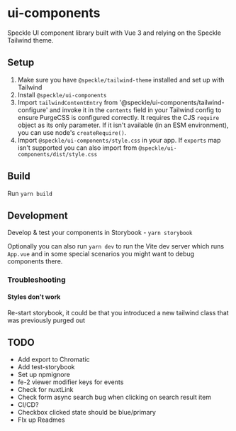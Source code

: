 # ui-components

Speckle UI component library built with Vue 3 and relying on the Speckle Tailwind theme.

## Setup

1. Make sure you have `@speckle/tailwind-theme` installed and set up with Tailwind
1. Install `@speckle/ui-components`
1. Import `tailwindContentEntry` from '@speckle/ui-components/tailwind-configure' and invoke it in the `contents` field in your Tailwind config to ensure PurgeCSS is configured correctly. It requires the CJS `require` object as its only parameter. If it isn't available (in an ESM environment), you can use node's `createRequire()`.
1. Import `@speckle/ui-components/style.css` in your app. If `exports` map isn't supported you can also import from `@speckle/ui-components/dist/style.css`

## Build

Run `yarn build`

## Development

Develop & test your components in Storybook - `yarn storybook`

Optionally you can also run `yarn dev` to run the Vite dev server which runs `App.vue` and in some special scenarios you might
want to debug components there.

### Troubleshooting

#### Styles don't work

Re-start storybook, it could be that you introduced a new tailwind class that was previously purged out

## TODO

- Add export to Chromatic
- Add test-storybook
- Set up npmignore
- fe-2 viewer modifier keys for events
- Check for nuxtLink
- Check form async search bug when clicking on search result item
- CI/CD?
- Checkbox clicked state should be blue/primary
- FIx up Readmes
